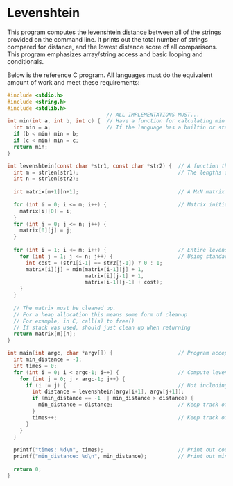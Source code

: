 # Levenshtein

This program computes the [levenshtein distance](https://en.wikipedia.org/wiki/Levenshtein_distance) between all of the strings provided on the command line.
It prints out the total number of strings compared for distance, and the lowest distance score of all comparisons.
This program emphasizes array/string access and basic looping and conditionals.

Below is the reference C program.
All languages must do the equivalent amount of work and meet these requirements:

```C
#include <stdio.h>
#include <string.h>
#include <stdlib.h>
                                // ALL IMPLEMENTATIONS MUST...
int min(int a, int b, int c) {  // Have a function for calculating min
  int min = a;                  // If the language has a builtin or standard library min that supports 3+ inputs, that may be used as an alternative.
  if (b < min) min = b;
  if (c < min) min = c;
  return min;
}

int levenshtein(const char *str1, const char *str2) {  // A function that takes two string inputs, returns levenshtein distance
  int m = strlen(str1);                                // The lengths of the two strings must be ascertained somehow
  int n = strlen(str2);
  
  int matrix[m+1][n+1];                                // A MxN matrix must be allocated. Either stack or heap is acceptable.
  
  for (int i = 0; i <= m; i++) {                       // Matrix initialization step to generate first row and column.
    matrix[i][0] = i;
  }
  for (int j = 0; j <= n; j++) {
    matrix[0][j] = j;
  }
 
  for (int i = 1; i <= m; i++) {                       // Entire levenshtein matrix must be populated
    for (int j = 1; j <= n; j++) {                     // Using standard / naive levenshtein algorithm
      int cost = (str1[i-1] == str2[j-1]) ? 0 : 1;
      matrix[i][j] = min(matrix[i-1][j] + 1,
                         matrix[i][j-1] + 1,
                         matrix[i-1][j-1] + cost);
    }
  }
  
  // The matrix must be cleaned up.
  // For a heap allocation this means some form of cleanup
  // For example, in C, call(s) to free()
  // If stack was used, should just clean up when returning
  return matrix[m][n];
}

int main(int argc, char *argv[]) {                     // Program accepts any number of string inputs on the command line
  int min_distance = -1;
  int times = 0;
  for (int i = 0; i < argc-1; i++) {                   // Compute levenshtein distance for all combinations of input strings
    for (int j = 0; j < argc-1; j++) {
      if (i != j) {                                    // Not including comparing a string with itself
        int distance = levenshtein(argv[i+1], argv[j+1]);
        if (min_distance == -1 || min_distance > distance) {
          min_distance = distance;                     // Keep track of the minimum distance
        }
        times++;                                       // Keep track of number of distance calls performed
      }
    }
  }
  
  printf("times: %d\n", times);                        // Print out count of distance calls performed
  printf("min_distance: %d\n", min_distance);          // Print out minimum distance
  
  return 0;
}
```

